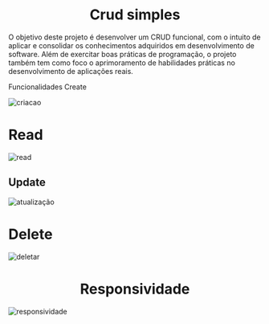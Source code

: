 <h1 align="center">Crud simples</h1>
<p>O objetivo deste projeto é desenvolver um CRUD funcional, com o intuito de aplicar e consolidar os conhecimentos adquiridos em desenvolvimento de software. Além de exercitar boas práticas de programação, o projeto também tem como foco o aprimoramento de habilidades práticas no desenvolvimento de aplicações reais.</p>
<h1align="center">Funcionalidades</h1>
<h1style='font-size:30px'>Create</h1>

![criacao](https://github.com/user-attachments/assets/66165550-a77f-45c7-b016-44e283b65cad)


<h1>Read</h1>

![read](https://github.com/user-attachments/assets/1460fc8b-d734-44e6-a378-95d865789c3c)

<h2>Update</h2>

![atualização](https://github.com/user-attachments/assets/1ec3923b-845c-482d-9615-697f29edd785)

<h1>Delete</h1>

![deletar](https://github.com/user-attachments/assets/92f7d28b-77ba-4acc-9ec5-f198751765f5)

<h1 align="center">Responsividade</h1>

![responsividade](https://github.com/user-attachments/assets/b0453878-9bc3-4989-aad9-cf90c571e0ce)














